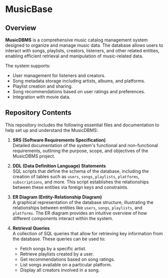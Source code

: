 # MusicBase

## Overview

**MusicDBMS** is a comprehensive music catalog management system designed to organize and manage music data. The database allows users to interact with songs, playlists, creators, listeners, and other related entities, enabling efficient retrieval and manipulation of music-related data.

The system supports:
- User management for listeners and creators.
- Song metadata storage including artists, albums, and platforms.
- Playlist creation and sharing.
- Song recommendations based on user ratings and preferences.
- Integration with movie data.

## Repository Contents

This repository includes the following essential files and documentation to help set up and understand the MusicDBMS:

1. **SRS (Software Requirements Specification)**  
   Detailed documentation of the system's functional and non-functional requirements, outlining the purpose, scope, and objectives of the MusicDBMS project.

2. **DDL (Data Definition Language) Statements**  
   SQL scripts that define the schema of the database, including the creation of tables such as `users`, `songs`, `playlists`, `platforms`, `subscriptions`, and more. This script establishes the relationships between these entities via foreign keys and constraints.

3. **ER Diagram (Entity-Relationship Diagram)**  
   A graphical representation of the database structure, illustrating the relationships between entities like `users`, `songs`, `playlists`, and `platforms`. The ER diagram provides an intuitive overview of how different components interact within the system.

4. **Retrieval Queries**  
   A collection of SQL queries that allow for retrieving key information from the database. These queries can be used to:
   - Fetch songs by a specific artist.
   - Retrieve playlists created by a user.
   - Get recommendations based on song ratings.
   - List songs available on a particular platform.
   - Display all creators involved in a song.


